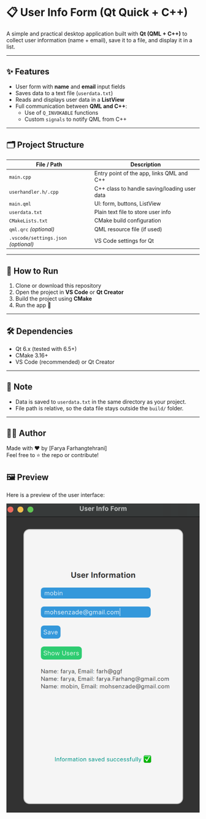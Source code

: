 # 📋 User Info Form (Qt Quick + C++)

A simple and practical desktop application built with **Qt (QML + C++)** to collect user information (name + email), save it to a file, and display it in a list.

---

## ✨ Features

- User form with **name** and **email** input fields
- Saves data to a text file (`userdata.txt`)
- Reads and displays user data in a **ListView**
- Full communication between **QML and C++**:
  - Use of `Q_INVOKABLE` functions
  - Custom `signals` to notify QML from C++

---

## 🗂 Project Structure

| File / Path               | Description |
|---------------------------|-------------|
| `main.cpp`                | Entry point of the app, links QML and C++ |
| `userhandler.h/.cpp`      | C++ class to handle saving/loading user data |
| `main.qml`                | UI: form, buttons, ListView |
| `userdata.txt`            | Plain text file to store user info |
| `CMakeLists.txt`          | CMake build configuration |
| `qml.qrc` *(optional)*    | QML resource file (if used) |
| `.vscode/settings.json` *(optional)* | VS Code settings for Qt |

---

## 🚀 How to Run

1. Clone or download this repository
2. Open the project in **VS Code** or **Qt Creator**
3. Build the project using **CMake**
4. Run the app 🏃

---

## 🛠 Dependencies

- Qt 6.x (tested with 6.5+)
- CMake 3.16+
- VS Code (recommended) or Qt Creator

---

## 📌 Note

- Data is saved to `userdata.txt` in the same directory as your project.
- File path is relative, so the data file stays outside the `build/` folder.

---

## 👨‍💻 Author

Made with ❤️ by [Farya Farhangtehrani]  
Feel free to ⭐ the repo or contribute!

## 🖼 Preview

Here is a preview of the user interface:

![User Interface](screenshot.png)

